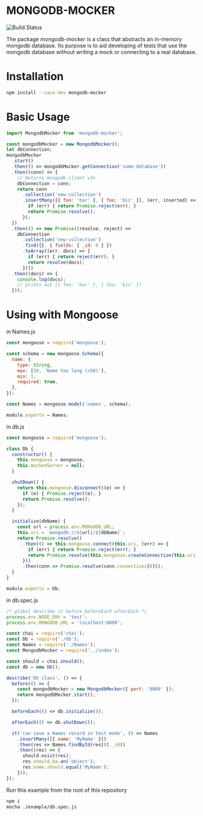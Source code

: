 MONGODB-MOCKER
=======

![Build Status](https://circleci.com/gh/alexandresobolevski/mongodb-mocker.png?circle-token=ff90d6d8a7e87afb41dbbb4349231c1e97c9791e)

The package *mongodb-mocker* is a class that abstracts an in-memory mongodb database. Its purpose is to aid developing of tests that use the mongodb database without writing a mock or connecting to a real database.

Installation
===========

```bash
npm install --save-dev mongodb-mocker
```

Basic Usage
===========

```javascript
import MongodbMocker from 'mongodb-mocker';

const mongodbMocker = new MongodbMocker();
let dbConnection;
mongodbMocker
  .start()
  .then(() => mongodbMocker.getConnection('some-database'))
  .then((conn) => {
    // Returns mongodb client v3+ 
    dbConnection = conn;
    return conn
      .collection('new-collection')
      .insertMany([{ foo: 'bar' }, { foo: 'biz' }], (err, inserted) => {
        if (err) { return Promise.reject(err); }
        return Promise.resolve();
      });
  })
  .then(() => new Promise((resolve, reject) =>
    dbConnection
      .collection('new-collection')
      .find({}, { fields: { _id: 0 } })
      .toArray((err, docs) => {
        if (err) { return reject(err); }
        return resolve(docs);
      })))
  .then((docs) => {
    console.log(docs);
    // prints out [{ foo: 'bar' }, { foo: 'biz' }]
  }));
```

Using with Mongoose
===========

in Names.js
```javascript
const mongoose = require('mongoose');

const schema = new mongoose.Schema({
  name: {
    type: String,
    max: [50, 'Name too long (>50)'],
    min: 1,
    required: true,
  },
});

const Names = mongoose.model('names', schema);

module.exports = Names;
```

in db.js
```javascript
const mongoose = require('mongoose');

class Db {
  constructor() {
    this.mongoose = mongoose;
    this.mockedServer = null;
  }

  shutDown() {
    return this.mongoose.disconnect((e) => {
      if (e) { Promise.reject(e); }
      return Promise.resolve();
    });
  }

  initialize(dbName) {
    const url = process.env.MONGODB_URL;
    this.uri = `mongodb://${url}/${dbName}`;
    return Promise.resolve()
      .then(() => this.mongoose.connect(this.uri, (err) => {
        if (err) { return Promise.reject(err); }
        return Promise.resolve(this.mongoose.createConnection(this.uri));
      }))
      .then(conn => Promise.resolve(conn.connections[0]));
  }
}

module.exports = Db;

```

in db.spec.js
```javascript
/* global describe it before beforeEach afterEach */
process.env.NODE_ENV = 'test';
process.env.MONGODB_URL = 'localhost:8000';

const chai = require('chai');
const Db = require('./db');
const Names = require('./Names');
const MongodbMocker = require('../index');

const should = chai.should();
const db = new Db();

describe('Db class', () => {
  before(() => {
    const mongodbMocker = new MongodbMocker({ port: '8000' });
    return mongodbMocker.start();
  });

  beforeEach(() => db.initialize());

  afterEach(() => db.shutDown());

  it('can save a Names record in test mode', () => Names
    .insertMany([{ name: 'MyName' }])
    .then(res => Names.findById(res[0]._id))
    .then((res) => {
      should.exist(res);
      res.should.be.an('object');
      res.name.should.equal('MyName');
    }));
});
```

Run this example from the root of this repository
```bash
npm i
mocha ./example/db.spec.js
```
